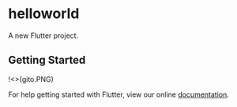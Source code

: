 # helloworld

A new Flutter project.

## Getting Started
!<>(gito.PNG)

For help getting started with Flutter, view our online
[documentation](https://flutter.io/).
